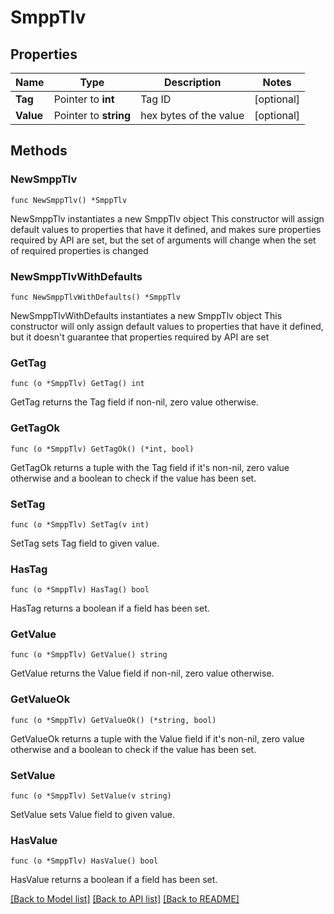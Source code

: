 # SmppTlv

## Properties

Name | Type | Description | Notes
------------ | ------------- | ------------- | -------------
**Tag** | Pointer to **int** | Tag ID | [optional] 
**Value** | Pointer to **string** | hex bytes of the value | [optional] 

## Methods

### NewSmppTlv

`func NewSmppTlv() *SmppTlv`

NewSmppTlv instantiates a new SmppTlv object
This constructor will assign default values to properties that have it defined,
and makes sure properties required by API are set, but the set of arguments
will change when the set of required properties is changed

### NewSmppTlvWithDefaults

`func NewSmppTlvWithDefaults() *SmppTlv`

NewSmppTlvWithDefaults instantiates a new SmppTlv object
This constructor will only assign default values to properties that have it defined,
but it doesn't guarantee that properties required by API are set

### GetTag

`func (o *SmppTlv) GetTag() int`

GetTag returns the Tag field if non-nil, zero value otherwise.

### GetTagOk

`func (o *SmppTlv) GetTagOk() (*int, bool)`

GetTagOk returns a tuple with the Tag field if it's non-nil, zero value otherwise
and a boolean to check if the value has been set.

### SetTag

`func (o *SmppTlv) SetTag(v int)`

SetTag sets Tag field to given value.

### HasTag

`func (o *SmppTlv) HasTag() bool`

HasTag returns a boolean if a field has been set.

### GetValue

`func (o *SmppTlv) GetValue() string`

GetValue returns the Value field if non-nil, zero value otherwise.

### GetValueOk

`func (o *SmppTlv) GetValueOk() (*string, bool)`

GetValueOk returns a tuple with the Value field if it's non-nil, zero value otherwise
and a boolean to check if the value has been set.

### SetValue

`func (o *SmppTlv) SetValue(v string)`

SetValue sets Value field to given value.

### HasValue

`func (o *SmppTlv) HasValue() bool`

HasValue returns a boolean if a field has been set.


[[Back to Model list]](../README.md#documentation-for-models) [[Back to API list]](../README.md#documentation-for-api-endpoints) [[Back to README]](../README.md)


